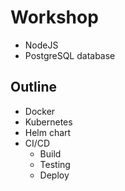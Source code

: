 # Workshop
* NodeJS
* PostgreSQL database

## Outline
* Docker
* Kubernetes
* Helm chart
* CI/CD
  * Build
  * Testing
  * Deploy
